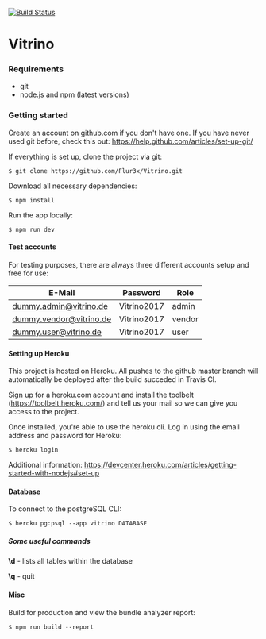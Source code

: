 [![Build Status](https://travis-ci.com/Flur3x/Vitrino.svg?token=HAauytqpvPqx5oqGBkQp&branch=master)](https://travis-ci.com/Flur3x/Vitrino)

# Vitrino

### Requirements

  - git
  - node.js and npm (latest versions)
  

### Getting started

Create an account on github.com if you don't have one. If you have never used git before, check this out: https://help.github.com/articles/set-up-git/

If everything is set up, clone the project via git:

```
$ git clone https://github.com/Flur3x/Vitrino.git
```

Download all necessary dependencies:

```
$ npm install
```

Run the app locally:

```
$ npm run dev
```

#### Test accounts

For testing purposes, there are always three different accounts setup and free for use:

| E-Mail                  | Password    | Role   |
|-------------------------|-------------|--------|
| dummy.admin@vitrino.de  | Vitrino2017 | admin  |
| dummy.vendor@vitrino.de | Vitrino2017 | vendor |
| dummy.user@vitrino.de   | Vitrino2017 | user   |


#### Setting up Heroku

This project is hosted on Heroku. All pushes to the github master branch will automatically be deployed after the build succeded in Travis CI.

Sign up for a heroku.com account and install the toolbelt (https://toolbelt.heroku.com/) and tell us your mail so we can give you access to the project.

Once installed, you're able to use the heroku cli. Log in using the email address and password for Heroku:

```
$ heroku login
```

Additional information: https://devcenter.heroku.com/articles/getting-started-with-nodejs#set-up


#### Database

To connect to the postgreSQL CLI:

```
$ heroku pg:psql --app vitrino DATABASE
```


##### Some useful commands

**\d** - lists all tables within the database

**\q** - quit


#### Misc
Build for production and view the bundle analyzer report:

```
$ npm run build --report
```

